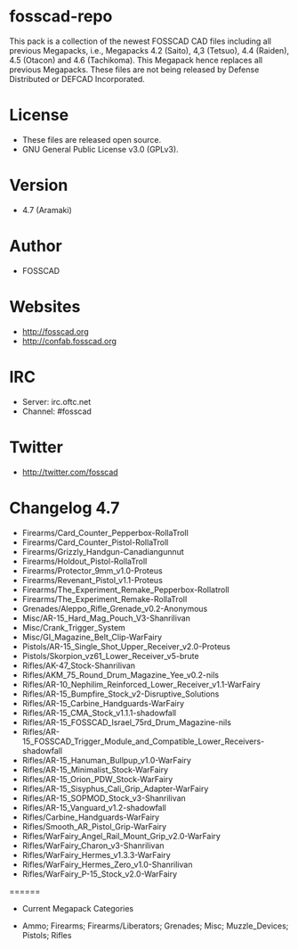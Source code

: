 fosscad-repo
============

This pack is a collection of the newest FOSSCAD CAD files including all previous Megapacks, i.e., Megapacks 4.2 (Saito), 4,3 (Tetsuo), 4.4 (Raiden), 4.5 (Otacon) and 4.6 (Tachikoma). This Megapack hence replaces all previous Megapacks. These files are not being released by Defense Distributed or DEFCAD Incorporated.  

# License

* These files are released open source.
* GNU General Public License v3.0 (GPLv3).

# Version

* 4.7 (Aramaki)

# Author
* FOSSCAD

# Websites 
* http://fosscad.org
* http://confab.fosscad.org

# IRC
* Server: irc.oftc.net 
* Channel: #fosscad

# Twitter
* http://twitter.com/fosscad

# Changelog 4.7

* Firearms/Card_Counter_Pepperbox-RollaTroll
* Firearms/Card_Counter_Pistol-RollaTroll
* Firearms/Grizzly_Handgun-Canadiangunnut
* Firearms/Holdout_Pistol-RollaTroll
* Firearms/Protector_9mm_v1.0-Proteus
* Firearms/Revenant_Pistol_v1.1-Proteus
* Firearms/The_Experiment_Remake_Pepperbox-Rollatroll
* Firearms/The_Experiment_Remake-RollaTroll
* Grenades/Aleppo_Rifle_Grenade_v0.2-Anonymous
* Misc/AR-15_Hard_Mag_Pouch_V3-Shanrilivan
* Misc/Crank_Trigger_System
* Misc/GI_Magazine_Belt_Clip-WarFairy
* Pistols/AR-15_Single_Shot_Upper_Receiver_v2.0-Proteus
* Pistols/Skorpion_vz61_Lower_Receiver_v5-brute
* Rifles/AK-47_Stock-Shanrilivan
* Rifles/AKM_75_Round_Drum_Magazine_Yee_v0.2-nils
* Rifles/AR-10_Nephilim_Reinforced_Lower_Receiver_v1.1-WarFairy
* Rifles/AR-15_Bumpfire_Stock_v2-Disruptive_Solutions
* Rifles/AR-15_Carbine_Handguards-WarFairy
* Rifles/AR-15_CMA_Stock_v1.1.1-shadowfall
* Rifles/AR-15_FOSSCAD_Israel_75rd_Drum_Magazine-nils
* Rifles/AR-15_FOSSCAD_Trigger_Module_and_Compatible_Lower_Receivers-shadowfall
* Rifles/AR-15_Hanuman_Bullpup_v1.0-WarFairy
* Rifles/AR-15_Minimalist_Stock-WarFairy
* Rifles/AR-15_Orion_PDW_Stock-WarFairy
* Rifles/AR-15_Sisyphus_Cali_Grip_Adapter-WarFairy
* Rifles/AR-15_SOPMOD_Stock_v3-Shanrilivan
* Rifles/AR-15_Vanguard_v1.2-shadowfall
* Rifles/Carbine_Handguards-WarFairy
* Rifles/Smooth_AR_Pistol_Grip-WarFairy
* Rifles/WarFairy_Angel_Rail_Mount_Grip_v2.0-WarFairy
* Rifles/WarFairy_Charon_v3-Shanrilivan
* Rifles/WarFairy_Hermes_v1.3.3-WarFairy
* Rifles/WarFairy_Hermes_Zero_v1.0-Shanrilivan
* Rifles/WarFairy_P-15_Stock_v2.0-WarFairy

======
* Current Megapack Categories
- Ammo; Firearms; Firearms/Liberators; Grenades; Misc; Muzzle_Devices; Pistols; Rifles
